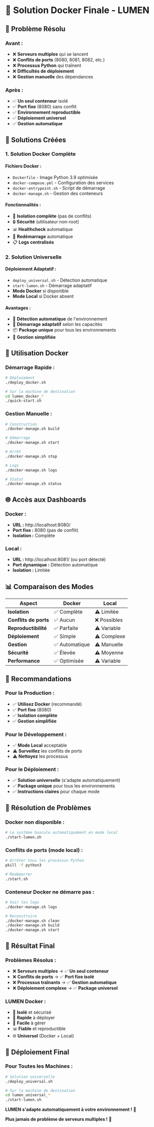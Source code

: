 # 🐳 Solution Docker Finale - LUMEN

## 🎯 **Problème Résolu**

### **Avant :**
- ❌ **Serveurs multiples** qui se lancent
- ❌ **Conflits de ports** (8080, 8081, 8082, etc.)
- ❌ **Processus Python** qui traînent
- ❌ **Difficultés de déploiement**
- ❌ **Gestion manuelle** des dépendances

### **Après :**
- ✅ **Un seul conteneur** isolé
- ✅ **Port fixe** (8080) sans conflit
- ✅ **Environnement reproductible**
- ✅ **Déploiement universel**
- ✅ **Gestion automatique**

## 🚀 **Solutions Créées**

### **1. Solution Docker Complète**

#### **Fichiers Docker :**
- `Dockerfile` - Image Python 3.9 optimisée
- `docker-compose.yml` - Configuration des services
- `docker-entrypoint.sh` - Script de démarrage
- `docker-manage.sh` - Gestion des conteneurs

#### **Fonctionnalités :**
- 🐳 **Isolation complète** (pas de conflits)
- 🔒 **Sécurité** (utilisateur non-root)
- 📊 **Healthcheck** automatique
- 🔄 **Redémarrage** automatique
- 📋 **Logs centralisés**

### **2. Solution Universelle**

#### **Déploiement Adaptatif :**
- `deploy_universal.sh` - Détection automatique
- `start-lumen.sh` - Démarrage adaptatif
- **Mode Docker** si disponible
- **Mode Local** si Docker absent

#### **Avantages :**
- 🎯 **Détection automatique** de l'environnement
- 🚀 **Démarrage adaptatif** selon les capacités
- 📦 **Package unique** pour tous les environnements
- 🔧 **Gestion simplifiée**

## 🐳 **Utilisation Docker**

### **Démarrage Rapide :**
```bash
# Déploiement
./deploy_docker.sh

# Sur la machine de destination
cd lumen_docker_*
./quick-start.sh
```

### **Gestion Manuelle :**
```bash
# Construction
./docker-manage.sh build

# Démarrage
./docker-manage.sh start

# Arrêt
./docker-manage.sh stop

# Logs
./docker-manage.sh logs

# Statut
./docker-manage.sh status
```

## 🌐 **Accès aux Dashboards**

### **Docker :**
- **URL :** http://localhost:8080/
- **Port fixe :** 8080 (pas de conflit)
- **Isolation :** Complète

### **Local :**
- **URL :** http://localhost:8081/ (ou port détecté)
- **Port dynamique :** Détection automatique
- **Isolation :** Limitée

## 📊 **Comparaison des Modes**

| Aspect | Docker | Local |
|--------|--------|-------|
| **Isolation** | ✅ Complète | ⚠️ Limitée |
| **Conflits de ports** | ✅ Aucun | ❌ Possibles |
| **Reproductibilité** | ✅ Parfaite | ⚠️ Variable |
| **Déploiement** | ✅ Simple | ⚠️ Complexe |
| **Gestion** | ✅ Automatique | ⚠️ Manuelle |
| **Sécurité** | ✅ Élevée | ⚠️ Moyenne |
| **Performance** | ✅ Optimisée | ⚠️ Variable |

## 🎯 **Recommandations**

### **Pour la Production :**
- ✅ **Utilisez Docker** (recommandé)
- ✅ **Port fixe** (8080)
- ✅ **Isolation complète**
- ✅ **Gestion simplifiée**

### **Pour le Développement :**
- ✅ **Mode Local** acceptable
- ⚠️ **Surveillez** les conflits de ports
- ⚠️ **Nettoyez** les processus

### **Pour le Déploiement :**
- ✅ **Solution universelle** (s'adapte automatiquement)
- ✅ **Package unique** pour tous les environnements
- ✅ **Instructions claires** pour chaque mode

## 🔧 **Résolution de Problèmes**

### **Docker non disponible :**
```bash
# Le système bascule automatiquement en mode local
./start-lumen.sh
```

### **Conflits de ports (mode local) :**
```bash
# Arrêter tous les processus Python
pkill -f python3

# Redémarrer
./start.sh
```

### **Conteneur Docker ne démarre pas :**
```bash
# Voir les logs
./docker-manage.sh logs

# Reconstruire
./docker-manage.sh clean
./docker-manage.sh build
./docker-manage.sh start
```

## 🎉 **Résultat Final**

### **Problèmes Résolus :**
- ❌ **Serveurs multiples** → ✅ **Un seul conteneur**
- ❌ **Conflits de ports** → ✅ **Port fixe isolé**
- ❌ **Processus traînants** → ✅ **Gestion automatique**
- ❌ **Déploiement complexe** → ✅ **Package universel**

### **LUMEN Docker :**
- 🐳 **Isolé** et sécurisé
- 🚀 **Rapide** à déployer
- 🔧 **Facile** à gérer
- 📊 **Fiable** et reproductible
- 🌐 **Universel** (Docker + Local)

## 🚀 **Déploiement Final**

### **Pour Toutes les Machines :**
```bash
# Solution universelle
./deploy_universal.sh

# Sur la machine de destination
cd lumen_universal_*
./start-lumen.sh
```

**LUMEN s'adapte automatiquement à votre environnement !** 🎯

**Plus jamais de problème de serveurs multiples !** 🎉
